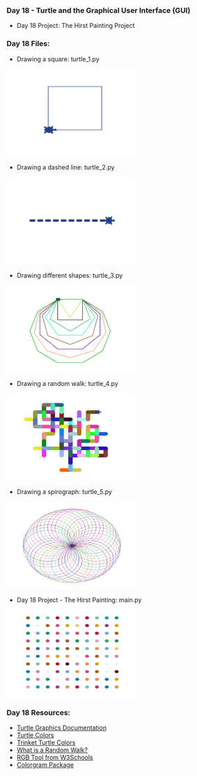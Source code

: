 ### Day 18 - Turtle and the Graphical User Interface (GUI)
- Day 18 Project: The Hirst Painting Project

### Day 18 Files:

- Drawing a square: turtle_1.py

<img src="lesson\image-1.png" alt="Alt Text" width="300" height="200">

- Drawing a dashed line: turtle_2.py

<img src="lesson\image-2.png" alt="Alt Text" width="300" height="200">

- Drawing different shapes: turtle_3.py

<img src="lesson\image-3.png" alt="Alt Text" width="300" height="200">

- Drawing a random walk: turtle_4.py

<img src="lesson\image-4.png" alt="Alt Text" width="300" height="200">

- Drawing a spirograph: turtle_5.py

<img src="lesson\image-5.png" alt="Alt Text" width="300" height="200">

- Day 18 Project - The Hirst Painting: main.py

<img src="painting.png" alt="Alt Text" width="300" height="200">

### Day 18 Resources:

- [Turtle Graphics Documentation](https://docs.python.org/3/library/turtle.html)
- [Turtle Colors](https://cs111.wellesley.edu/reference/colors)
- [Trinket Turtle Colors](https://trinket.io/docs/colors)
- [What is a Random Walk?](https://en.wikipedia.org/wiki/Random_walk)
- [RGB Tool from W3Schools](https://www.w3schools.com/colors/colors_rgb.asp)
- [Colorgram Package](https://pypi.org/project/colorgram.py/)